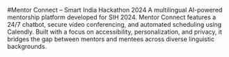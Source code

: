 #Mentor Connect – Smart India Hackathon 2024
A multilingual AI-powered mentorship platform developed for SIH 2024. Mentor Connect features a 24/7 chatbot, secure video conferencing, and automated scheduling using Calendly. Built with a focus on accessibility, personalization, and privacy, it bridges the gap between mentors and mentees across diverse linguistic backgrounds.
